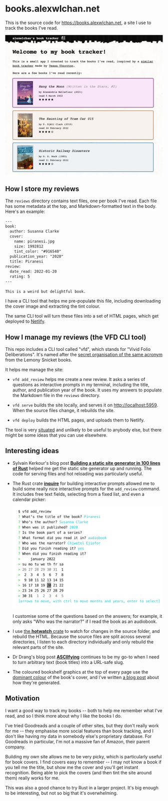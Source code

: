 # books.alexwlchan.net

This is the source code for <https://books.alexwlchan.net>, a site I use to track the books I've read.

![A screenshot of the homepage, which has a brief introductory paragraph and a list of three recent books.](books_screenshot.png)



## How I store my reviews

The `reviews` directory contains text files, one per book I've read.
Each file has some metadata at the top, and Markdown-formatted text in the body.
Here's an example:

```
---
book:
  author: Susanna Clarke
  cover:
    name: piranesi.jpg
    size: 1992812
    tint_color: "#916540"
  publication_year: "2020"
  title: Piranesi
review:
  date_read: 2022-01-20
  rating: 5
---

This is a weird but delightful book.
```

I have a CLI tool that helps me pre-populate this file, including downloading the cover image and extracting the tint colour.

The same CLI tool will turn these files into a set of HTML pages, which get deployed to [Netlify].

[Netlify]: https://www.netlify.com/



## How I manage my reviews (the VFD CLI tool)

This repo includes a CLI tool called "vfd", which stands for "Vivid Folio Deliberations".
It's named after the [secret organisation of the same acronym][vfd] from the Lemony Snicket books.

It helps me manage the site:

-   `vfd add_review` helps me create a new review.
    It asks a series of questions as interactive prompts in my terminal, including the title, author, and publication year of the book.
    It uses my answers to populate the Markdown file in the `reviews` directory.

-   `vfd serve` builds the site locally, and serves it on <http://localhost:5959>.
    When the source files change, it rebuilds the site.

-   `vfd deploy` builds the HTML pages, and uploads them to Netlify.

The tool is very [situated] and unlikely to be useful to anybody else, but there might be some ideas that you can use elsewhere.

[vfd]: https://snicket.fandom.com/wiki/Volunteer_Fire_Department
[situated]: https://www.drmaciver.com/2018/11/situated-software/



## Interesting ideas

*   Sylvain Kerkour's blog post [**Building a static site generator in 100 lines of Rust**](https://kerkour.com/rust-static-site-generator) helped me get the static site generator up and running.
    The code for serving files and hot reloading was particularly useful.

*   The Rust crate [**inquire**](https://crates.io/crates/inquire) for building interactive prompts allowed me to build some really nice interactive prompts for the `add_review` command.
    It includes free text fields, selecting from a fixed list, and even a calendar picker:

    ![Screenshot of a terminal with an inline calendar picker.](inquire_screenshot.png)
    
    I customise some of the questions based on the answers; for example, it only asks "Who was the narrator?" if I read the book as an audiobook.

*   I use [the **hotwatch** crate](https://crates.io/crates/hotwatch) to watch for changes in the source folder, and rebuild the HTML.
    Because the source files are split across several directories, I listen to each directory individually and only rebuild the relevant parts of the site.

*   Dr Drang's blog post [**ASCIIfying**](http://www.leancrew.com/all-this/2014/10/asciifying/) continues to be my go-to when I need to turn arbitrary text (book titles) into a URL-safe slug.

*   The coloured bookshelf graphics at the top of every page use the [dominant colour](https://github.com/alexwlchan/dominant_colours) of the book's cover, and I've written [a blog post](https://alexwlchan.net/2022/01/rusty-shelves/) about how they're generated.


## Motivation

I want a good way to track my books -- both to help me remember what I've read, and so I think more about why I like the books I do.

I've tried Goodreads and a couple of other sites, but they don't really work for me -- they emphasise more social features than book tracking, and I don't like having my data in somebody else's proprietary database.
For Goodreads in particular, I'm not a massive fan of Amazon, their parent company.

Building my own site allows me to be very picky, which is particularly useful for book covers.
I find covers easy to remember -- I may not know a book if you tell me the title, but show me the cover and you'll get instant recognition.
Being able to pick the covers (and then tint the site around them) really works for me.

This was also a good chance to try Rust in a larger project.
It's big enough to be interesting, but not so big that it's overwhelming.
